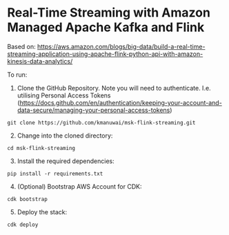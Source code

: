 
# Real-Time Streaming with Amazon Managed Apache Kafka and Flink 
Based on: https://aws.amazon.com/blogs/big-data/build-a-real-time-streaming-application-using-apache-flink-python-api-with-amazon-kinesis-data-analytics/

To run: 
1. Clone the GitHub Repository. Note you will need to authenticate. I.e. utilising Personal Access Tokens (https://docs.github.com/en/authentication/keeping-your-account-and-data-secure/managing-your-personal-access-tokens)
```
git clone https://github.com/kmanuwai/msk-flink-streaming.git
```

2. Change into the cloned directory:
```
cd msk-flink-streaming
```

3. Install the required dependencies:
```
pip install -r requirements.txt
```

4. (Optional) Bootstrap AWS Account for CDK:
```
cdk bootstrap
```

5. Deploy the stack:

```
cdk deploy
```


